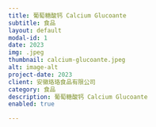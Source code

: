 ```yaml
---
title: 葡萄糖酸钙 Calcium Glucoante
subtitle: 食品
layout: default
modal-id: 1
date: 2023
img: .jpeg
thumbnail: calcium-glucoante.jpeg
alt: image-alt
project-date: 2023
client: 安徽珞珞食品有限公司
category: 食品
description: 葡萄糖酸钙 Calcium Glucoante
enabled: true

---
```

